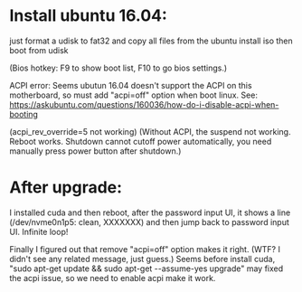 # Install ubuntu 16.04:
just format a udisk to fat32
and copy all files from the ubuntu install iso
then boot from udisk

(Bios hotkey: F9 to show boot list, F10 to go bios settings.)

ACPI error:
Seems ubutun 16.04 doesn't support the ACPI on this motherboard,
so must add "acpi=off" option when boot linux.
See: https://askubuntu.com/questions/160036/how-do-i-disable-acpi-when-booting

(acpi_rev_override=5 not working)
(Without ACPI, the suspend not working. Reboot works. 
Shutdown cannot cutoff power automatically, you need manually press power button after shutdown.)

# After upgrade:
I installed cuda and then reboot, after the password input UI, it shows a line (/dev/nvme0n1p5: clean, XXXXXXX) and then jump back to password input UI. Infinite loop!

Finally I figured out that remove "acpi=off" option makes it right. (WTF? I didn't see any related message, just guess.)
Seems before install cuda, "sudo apt-get update && sudo apt-get --assume-yes upgrade" may fixed the acpi issue, so we need to enable acpi make it work.
